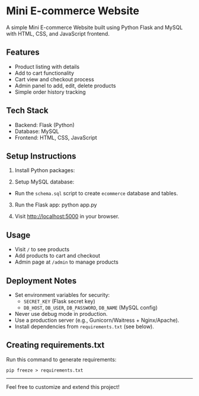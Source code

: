 # Mini E-commerce Website

A simple Mini E-commerce Website built using Python Flask and MySQL with HTML, CSS, and JavaScript frontend.

## Features
- Product listing with details
- Add to cart functionality
- Cart view and checkout process
- Admin panel to add, edit, delete products
- Simple order history tracking

## Tech Stack
- Backend: Flask (Python)
- Database: MySQL
- Frontend: HTML, CSS, JavaScript

## Setup Instructions

1. Install Python packages:

2. Setup MySQL database:
- Run the `schema.sql` script to create `ecommerce` database and tables.

3. Run the Flask app:
python app.py

4. Visit [http://localhost:5000](http://localhost:5000) in your browser.

## Usage

- Visit `/` to see products
- Add products to cart and checkout
- Admin page at `/admin` to manage products

## Deployment Notes
- Set environment variables for security:
  - `SECRET_KEY` (Flask secret key)
  - `DB_HOST`, `DB_USER`, `DB_PASSWORD`, `DB_NAME` (MySQL config)
- Never use debug mode in production.
- Use a production server (e.g., Gunicorn/Waitress + Nginx/Apache).
- Install dependencies from `requirements.txt` (see below).

## Creating requirements.txt
Run this command to generate requirements:
```
pip freeze > requirements.txt
```

---

Feel free to customize and extend this project!

<!-- Dummy comment for commit target (2/6) -->


